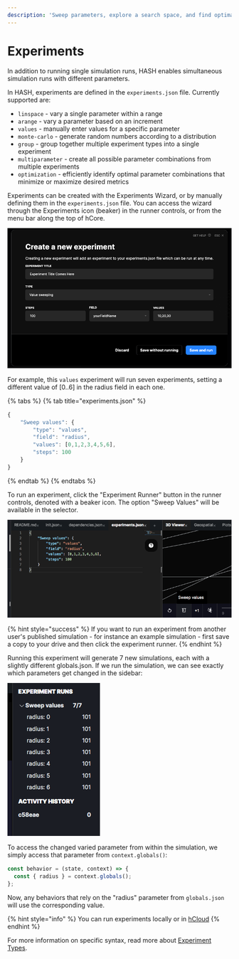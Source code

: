 ```yaml
---
description: 'Sweep parameters, explore a search space, and find optimal configurations'
---
```


# Experiments

In addition to running single simulation runs, HASH enables simultaneous simulation runs with different parameters.

In HASH, experiments are defined in the `experiments.json` file. Currently supported are:

* `linspace` - vary a single parameter within a range
* `arange` - vary a parameter based on an increment
* `values` - manually enter values for a specific parameter
* `monte-carlo` - generate random numbers according to a distribution
* `group` - group together multiple experiment types into a single experiment
* `multiparameter` - create all possible parameter combinations from multiple experiments
* `optimization` - efficiently identify optimal parameter combinations that minimize or maximize desired metrics 

Experiments can be created with the Experiments Wizard, or by manually defining them in the `experiments.json` file. You can access the wizard through the Experiments icon \(beaker\) in the runner controls, or from the menu bar along the top of hCore.

![The Experiment Creation Wizard](../../.gitbook/assets/image%20%2838%29.png)

For example, this `values` experiment will run seven experiments, setting a different value of \[0..6\] in the radius field in each one.

{% tabs %}
{% tab title="experiments.json" %}
```javascript
{
    "Sweep values": {
        "type": "values",
        "field": "radius",
        "values": [0,1,2,3,4,5,6],
        "steps": 100    
    }
}
```
{% endtab %}
{% endtabs %}

To run an experiment, click the "Experiment Runner" button in the runner controls, denoted with a beaker icon. The option "Sweep Values" will be available in the selector. 

![Sweep values demonstration](../../.gitbook/assets/image%20%2816%29.png)

{% hint style="success" %}
If you want to run an experiment from another user's published simulation - for instance an example simulation - first save a copy to your drive and then click the experiment runner.
{% endhint %}

Running this experiment will generate 7 new simulations, each with a slightly different globals.json. If we run the simulation, we can see exactly which parameters get changed in the sidebar:

![Radius options](../../.gitbook/assets/image%20%2817%29.png)

To access the changed varied parameter from within the simulation, we simply access that parameter from `context.globals()`:

```javascript
const behavior = (state, context) => {
  const { radius } = context.globals();
};
```

Now, any behaviors that rely on the "radius" parameter from `globals.json` will use the corresponding value.

{% hint style="info" %}
You can run experiments locally or in [hCloud](../h.cloud.md)
{% endhint %}

For more information on specific syntax, read more about [Experiment Types](experiment-types.md).

